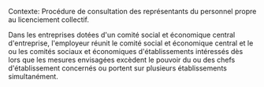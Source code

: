 Contexte: Procédure de consultation des représentants du personnel propre au licenciement collectif.

Dans les entreprises dotées d'un comité social et économique central d'entreprise, l'employeur réunit le comité social et économique central et le ou les comités sociaux et économiques d'établissements intéressés dès lors que les mesures envisagées excèdent le pouvoir du ou des chefs d'établissement concernés ou portent sur plusieurs établissements simultanément.